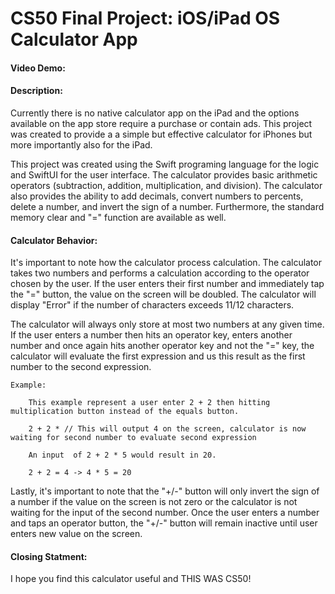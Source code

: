 # CS50 Final Project: iOS/iPad OS Calculator App
#### Video Demo: <url here>
#### Description:

Currently there is no native calculator app on the iPad and the options available on the app store require a purchase or contain ads. This project was created to provide a a simple but effective calculator for iPhones but more importantly also for the iPad. 

This project was created using the Swift programing language for the logic and SwiftUI for the user interface. The calculator provides basic arithmetic operators (subtraction, addition, multiplication, and division). The calculator also provides the ability to add decimals, convert numbers to percents, delete a number, and invert the sign of a number. Furthermore, the standard memory clear and "=" function are available as well. 

#### Calculator Behavior: 

It's important to note how the calculator process calculation. The calculator takes two numbers and performs a calculation according to the operator chosen by the user. If the user enters their first number and immediately tap the "=" button, the value on the screen will be doubled. The calculator will display "Error" if the number of characters exceeds 11/12 characters. 

The calculator will always only store at most two numbers at any given time. If the user enters a number then hits an operator key, enters another number and once again hits another operator key and not the "=" key, the calculator will evaluate the first expression and us this result as the first number to the second expression. 
    
    Example:
    
        This example represent a user enter 2 + 2 then hitting multiplication button instead of the equals button. 
        
        2 + 2 * // This will output 4 on the screen, calculator is now waiting for second number to evaluate second expression
        
        An input  of 2 + 2 * 5 would result in 20.
            
        2 + 2 = 4 -> 4 * 5 = 20
            
Lastly, it's important to note that the "+/-" button will only invert the sign of a number if the value on the screen is not zero or the calculator is not waiting for the input of the second number. Once the user enters a number and taps an operator button, the "+/-" button will remain inactive until user enters new value on the screen. 

#### Closing Statment:

I hope you find this calculator useful and THIS WAS CS50!
        
            
